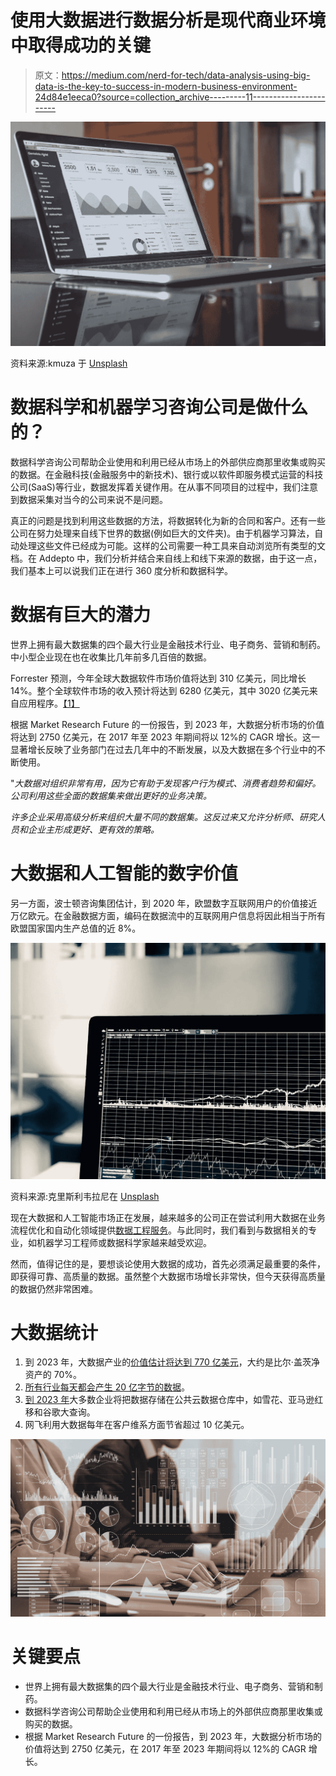 # 使用大数据进行数据分析是现代商业环境中取得成功的关键

> 原文：<https://medium.com/nerd-for-tech/data-analysis-using-big-data-is-the-key-to-success-in-modern-business-environment-24d84e1eeca0?source=collection_archive---------11----------------------->

![](img/0d46ea614e679c951310e8cc73d882bb.png)

资料来源:kmuza 于 [Unsplash](https://unsplash.com/)

# 数据科学和机器学习咨询公司是做什么的？

数据科学咨询公司帮助企业使用和利用已经从市场上的外部供应商那里收集或购买的数据。在金融科技(金融服务中的新技术)、银行或以软件即服务模式运营的科技公司(SaaS)等行业，数据发挥着关键作用。在从事不同项目的过程中，我们注意到数据采集对当今的公司来说不是问题。

真正的问题是找到利用这些数据的方法，将数据转化为新的合同和客户。还有一些公司在努力处理来自线下世界的数据(例如巨大的文件夹)。由于机器学习算法，自动处理这些文件已经成为可能。这样的公司需要一种工具来自动浏览所有类型的文档。在 Addepto 中，我们分析并结合来自线上和线下来源的数据，由于这一点，我们基本上可以说我们正在进行 360 度分析和数据科学。

# 数据有巨大的潜力

世界上拥有最大数据集的四个最大行业是金融技术行业、电子商务、营销和制药。中小型企业现在也在收集比几年前多几百倍的数据。

Forrester 预测，今年全球大数据软件市场价值将达到 310 亿美元，同比增长 14%。整个全球软件市场的收入预计将达到 6280 亿美元，其中 3020 亿美元来自应用程序。[【1】](https://www.forbes.com/sites/louiscolumbus/2018/05/23/10-charts-that-will-change-your-perspective-of-big-datas-growth/#30b70529268f)

根据 Market Research Future 的一份报告，到 2023 年，大数据分析市场的价值将达到 2750 亿美元，在 2017 年至 2023 年期间将以 12%的 CAGR 增长。这一显著增长反映了业务部门在过去几年中的不断发展，以及大数据在多个行业中的不断使用。

"*大数据对组织非常有用，因为它有助于发现客户行为模式、消费者趋势和偏好。公司利用这些全面的数据集来做出更好的业务决策。*

*许多企业采用高级分析来组织大量不同的数据集。这反过来又允许分析师、研究人员和企业主形成更好、更有效的策略。*

# 大数据和人工智能的数字价值

另一方面，波士顿咨询集团估计，到 2020 年，欧盟数字互联网用户的价值接近万亿欧元。在金融数据方面，编码在数据流中的互联网用户信息将因此相当于所有欧盟国家国内生产总值的近 8%。

![](img/30fe90a694598f08f66b7666c0df2e8b.png)

资料来源:克里斯利韦拉尼在 [Unsplash](https://unsplash.com/)

现在大数据和人工智能市场正在发展，越来越多的公司正在尝试利用大数据在业务流程优化和自动化领域提供[数据工程服务](https://addepto.com/data-engineering-services/)。与此同时，我们看到与数据相关的专业，如机器学习工程师或数据科学家越来越受欢迎。

然而，值得记住的是，要想谈论使用大数据的成功，首先必须满足最重要的条件，即获得可靠、高质量的数据。虽然整个大数据市场增长非常快，但今天获得高质量的数据仍然非常困难。

# 大数据统计

1.  到 2023 年，大数据产业的[价值估计将达到 770 亿美元](https://www.entrepreneur.com/article/325923)，大约是比尔·盖茨净资产的 70%。
2.  [所有行业每天都会产生 20 亿字节的数据](https://learn.g2.com/big-data-statistics)。
3.  [到 2023 年](https://wikibon.com/wikibons-2018-big-data-analytics-trends-forecast/)大多数企业将把数据存储在公共云数据仓库中，如雪花、亚马逊红移和谷歌大查询。
4.  网飞利用大数据每年在客户维系方面节省超过 10 亿美元。

![](img/51ac9fd3ddf1df2ddcb95f65d845099b.png)

# 关键要点

*   世界上拥有最大数据集的四个最大行业是金融技术行业、电子商务、营销和制药。
*   数据科学咨询公司帮助企业使用和利用已经从市场上的外部供应商那里收集或购买的数据。
*   根据 Market Research Future 的一份报告，到 2023 年，大数据分析市场的价值将达到 2750 亿美元，在 2017 年至 2023 年期间将以 12%的 CAGR 增长。